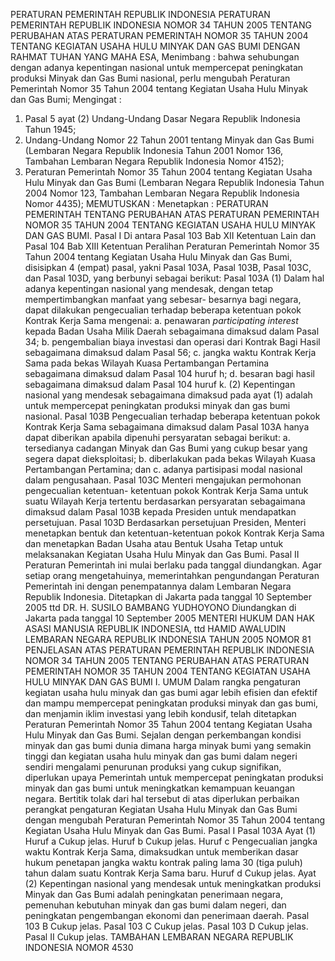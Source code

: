  PERATURAN PEMERINTAH REPUBLIK INDONESIA PERATURAN PEMERINTAH REPUBLIK INDONESIA NOMOR 34 TAHUN 2005 TENTANG PERUBAHAN ATAS PERATURAN PEMERINTAH NOMOR 35 TAHUN 2004 TENTANG KEGIATAN USAHA HULU MINYAK DAN GAS BUMI
DENGAN RAHMAT TUHAN YANG MAHA ESA,
Menimbang :
 bahwa sehubungan dengan adanya kepentingan nasional untuk mempercepat peningkatan produksi Minyak dan Gas Bumi nasional, perlu mengubah Peraturan Pemerintah Nomor 35 Tahun 2004 tentang Kegiatan Usaha Hulu Minyak dan Gas Bumi;
Mengingat :

1. Pasal 5 ayat (2) Undang-Undang Dasar Negara Republik Indonesia Tahun 1945;
2. Undang-Undang Nomor 22 Tahun 2001 tentang Minyak dan Gas Bumi (Lembaran Negara Republik Indonesia Tahun 2001 Nomor 136, Tambahan Lembaran Negara Republik Indonesia Nomor 4152);
3. Peraturan Pemerintah Nomor 35 Tahun 2004 tentang Kegiatan Usaha Hulu Minyak dan Gas Bumi (Lembaran Negara Republik Indonesia Tahun 2004 Nomor 123, Tambahan Lembaran Negara Republik Indonesia Nomor 4435);
MEMUTUSKAN :
 Menetapkan : PERATURAN PEMERINTAH TENTANG PERUBAHAN ATAS PERATURAN PEMERINTAH NOMOR 35 TAHUN 2004 TENTANG KEGIATAN USAHA HULU MINYAK DAN GAS BUMI.
Pasal I
Di antara Pasal 103 Bab XII Ketentuan Lain dan Pasal 104 Bab XIII Ketentuan Peralihan Peraturan Pemerintah Nomor 35 Tahun 2004 tentang Kegiatan Usaha Hulu Minyak dan Gas Bumi, disisipkan 4 (empat) pasal, yakni Pasal 103A, Pasal 103B, Pasal 103C, dan Pasal 103D, yang berbunyi sebagai berikut:
Pasal 103A
(1) Dalam hal adanya kepentingan nasional yang mendesak, dengan tetap mempertimbangkan manfaat yang sebesar- besarnya bagi negara, dapat dilakukan pengecualian terhadap beberapa ketentuan pokok Kontrak Kerja Sama mengenai:
a. penawaran _participating interest_ kepada Badan Usaha Milik Daerah sebagaimana dimaksud dalam Pasal 34;
b. pengembalian biaya investasi dan operasi dari Kontrak Bagi Hasil sebagaimana dimaksud dalam Pasal 56;
c. jangka waktu Kontrak Kerja Sama pada bekas Wilayah Kuasa Pertambangan Pertamina sebagaimana dimaksud dalam Pasal 104 huruf h;
d. besaran bagi hasil sebagaimana dimaksud dalam Pasal 104 huruf k.
(2) Kepentingan nasional yang mendesak sebagaimana dimaksud pada ayat (1) adalah untuk mempercepat peningkatan produksi minyak dan gas bumi nasional.
Pasal 103B
Pengecualian terhadap beberapa ketentuan pokok Kontrak Kerja Sama sebagaimana dimaksud dalam Pasal 103A hanya dapat diberikan apabila dipenuhi persyaratan sebagai berikut:
a. tersedianya cadangan Minyak dan Gas Bumi yang cukup besar yang segera dapat dieksploitasi;
b. diberlakukan pada bekas Wilayah Kuasa Pertambangan Pertamina; dan
c. adanya partisipasi modal nasional dalam pengusahaan.
Pasal 103C
Menteri mengajukan permohonan pengecualian ketentuan- ketentuan pokok Kontrak Kerja Sama untuk suatu Wilayah Kerja tertentu berdasarkan persyaratan sebagaimana dimaksud dalam Pasal 103B kepada Presiden untuk mendapatkan persetujuan.
Pasal 103D
Berdasarkan persetujuan Presiden, Menteri menetapkan bentuk dan ketentuan-ketentuan pokok Kontrak Kerja Sama dan menetapkan Badan Usaha atau Bentuk Usaha Tetap untuk melaksanakan Kegiatan Usaha Hulu Minyak dan Gas Bumi.
Pasal II
Peraturan Pemerintah ini mulai berlaku pada tanggal diundangkan.
Agar setiap orang mengetahuinya, memerintahkan pengundangan Peraturan Pemerintah ini dengan penempatannya dalam Lembaran Negara Republik Indonesia. Ditetapkan di Jakarta pada tanggal 10 September 2005 ttd DR. H. SUSILO BAMBANG YUDHOYONO Diundangkan di Jakarta pada tanggal 10 September 2005 MENTERI HUKUM DAN HAK ASASI MANUSIA REPUBLIK INDONESIA, ttd HAMID AWALUDIN LEMBARAN NEGARA REPUBLIK INDONESIA TAHUN 2005 NOMOR 81 PENJELASAN ATAS PERATURAN PEMERINTAH REPUBLIK INDONESIA NOMOR 34 TAHUN 2005 TENTANG PERUBAHAN ATAS PERATURAN PEMERINTAH NOMOR 35 TAHUN 2004 TENTANG KEGIATAN USAHA HULU MINYAK DAN GAS BUMI I. UMUM Dalam rangka pengaturan kegiatan usaha hulu minyak dan gas bumi agar lebih efisien dan efektif dan mampu mempercepat peningkatan produksi minyak dan gas bumi, dan menjamin iklim investasi yang lebih kondusif, telah ditetapkan Peraturan Pemerintah Nomor 35 Tahun 2004 tentang Kegiatan Usaha Hulu Minyak dan Gas Bumi. Sejalan dengan perkembangan kondisi minyak dan gas bumi dunia dimana harga minyak bumi yang semakin tinggi dan kegiatan usaha hulu minyak dan gas bumi dalam negeri sendiri mengalami penurunan produksi yang cukup signifikan, diperlukan upaya Pemerintah untuk mempercepat peningkatan produksi minyak dan gas bumi untuk meningkatkan kemampuan keuangan negara. Bertitik tolak dari hal tersebut di atas diperlukan perbaikan perangkat pengaturan Kegiatan Usaha Hulu Minyak dan Gas Bumi dengan mengubah Peraturan Pemerintah Nomor 35 Tahun 2004 tentang Kegiatan Usaha Hulu Minyak dan Gas Bumi.
Pasal I
Pasal 103A
Ayat (1) Huruf a Cukup jelas. Huruf b Cukup jelas. Huruf c Pengecualian jangka waktu Kontrak Kerja Sama, dimaksudkan untuk memberikan dasar hukum penetapan jangka waktu kontrak paling lama 30 (tiga puluh) tahun dalam suatu Kontrak Kerja Sama baru. Huruf d Cukup jelas. Ayat (2) Kepentingan nasional yang mendesak untuk meningkatkan produksi Minyak dan Gas Bumi adalah peningkatan penerimaan negara, pemenuhan kebutuhan minyak dan gas bumi dalam negeri, dan peningkatan pengembangan ekonomi dan penerimaan daerah. Pasal 103 B Cukup jelas. Pasal 103 C Cukup jelas. Pasal 103 D Cukup jelas.
Pasal II
Cukup jelas. TAMBAHAN LEMBARAN NEGARA REPUBLIK INDONESIA NOMOR 4530